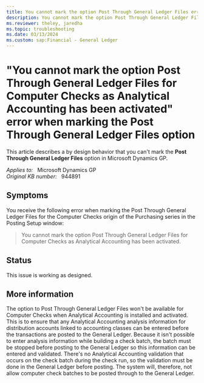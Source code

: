 ```yaml
---
title: You cannot mark the option Post Through General Ledger Files error when marking Post Through General Ledger Files
description: You cannot mark the option Post Through General Ledger Files for Computer Checks as Analytical Accounting has been activated. This error occurs when you mark the Post Through General Ledger Files option. This is by design.
ms.reviewer: theley, jaredha
ms.topic: troubleshooting
ms.date: 03/13/2024
ms.custom: sap:Financial - General Ledger
---
```

# "You cannot mark the option Post Through General Ledger Files for Computer Checks as Analytical Accounting has been activated" error when marking the Post Through General Ledger Files option

This article describes a by design behavior that you can't mark the **Post Through General Ledger Files** option in Microsoft Dynamics GP.

_Applies to:_ &nbsp; Microsoft Dynamics GP  
_Original KB number:_ &nbsp; 944891

## Symptoms

You receive the following error when marking the Post Through General Ledger Files for the Computer Checks origin of the Purchasing series in the Posting Setup window:

> You cannot mark the option Post Through General Ledger Files for Computer Checks as Analytical Accounting has been activated.

## Status

This issue is working as designed.

## More information

The option to Post Through General Ledger Files won't be available for Computer Checks when Analytical Accounting is installed and activated. This is to ensure that any Analytical Accounting analysis information for distribution accounts linked to accounting classes can be entered before the transactions are posted to the General Ledger. Because it isn't possible to enter analysis information while building a check batch, the batch must be stopped before posting to the General Ledger so this information can be entered and validated. There's no Analytical Accounting validation that occurs on the check batch during the check run, so the validation must be done in the General Ledger before posting. The system will, therefore, not allow computer check batches to be posted through to the General Ledger.
